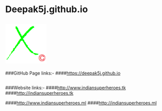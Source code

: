 # Deepak5j.github.io

## [![Build Status](https://github.com/Deepak5j/Deepak5j.github.io/blob/master/images/0a.png)](https://deepak5j.github.io)


###GitHub Page links:-
####https://deepak5j.github.io

##

###Website links:-
####http://www.indiansuperheroes.tk
####http://indiansuperheroes.tk

####http://www.indiansuperheroes.ml
####http://indiansuperheroes.ml
